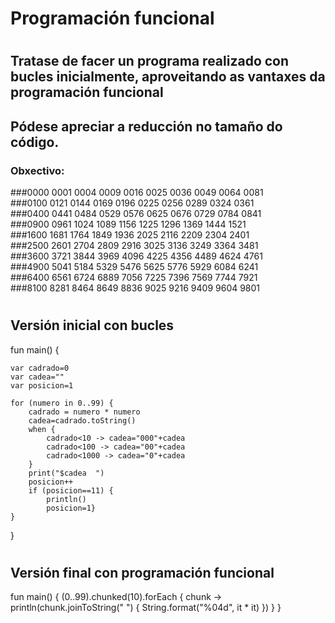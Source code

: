 # Programación funcional
#
## Tratase de facer un programa realizado con bucles inicialmente, aproveitando as vantaxes da programación funcional
## Pódese apreciar a reducción no tamaño do código.
### Obxectivo:
###0000  0001  0004  0009  0016  0025  0036  0049  0064  0081  
###0100  0121  0144  0169  0196  0225  0256  0289  0324  0361  
###0400  0441  0484  0529  0576  0625  0676  0729  0784  0841  
###0900  0961  1024  1089  1156  1225  1296  1369  1444  1521  
###1600  1681  1764  1849  1936  2025  2116  2209  2304  2401  
###2500  2601  2704  2809  2916  3025  3136  3249  3364  3481  
###3600  3721  3844  3969  4096  4225  4356  4489  4624  4761  
###4900  5041  5184  5329  5476  5625  5776  5929  6084  6241  
###6400  6561  6724  6889  7056  7225  7396  7569  7744  7921  
###8100  8281  8464  8649  8836  9025  9216  9409  9604  9801 
#
## Versión inicial con bucles
fun main() {

    var cadrado=0
    var cadea=""
    var posicion=1

    for (numero in 0..99) {
        cadrado = numero * numero
        cadea=cadrado.toString()
        when {
            cadrado<10 -> cadea="000"+cadea
            cadrado<100 -> cadea="00"+cadea
            cadrado<1000 -> cadea="0"+cadea
        }
        print("$cadea  ")
        posicion++
        if (posicion==11) {
            println()
            posicion=1}
    }
}
#
## Versión final con programación funcional
fun main() {
    (0..99).chunked(10).forEach { chunk ->
        println(chunk.joinToString("  ") { String.format("%04d", it * it) })
    }
}
